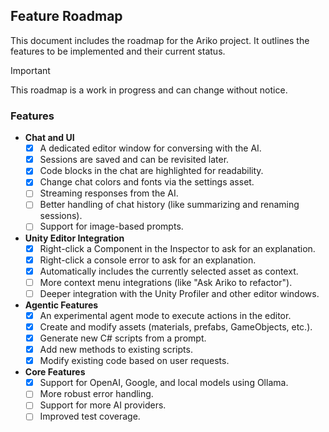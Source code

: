 ## Feature Roadmap

This document includes the roadmap for the Ariko project.
It outlines the features to be implemented and their current status.

> [!IMPORTANT]
> This roadmap is a work in progress and can change without notice.

### Features

-   **Chat and UI**
    -   [x] A dedicated editor window for conversing with the AI.
    -   [x] Sessions are saved and can be revisited later.
    -   [x] Code blocks in the chat are highlighted for readability.
    -   [x] Change chat colors and fonts via the settings asset.
    -   [ ] Streaming responses from the AI.
    -   [ ] Better handling of chat history (like summarizing and renaming sessions).
    -   [ ] Support for image-based prompts.

-   **Unity Editor Integration**
    -   [x] Right-click a Component in the Inspector to ask for an explanation.
    -   [x] Right-click a console error to ask for an explanation.
    -   [x] Automatically includes the currently selected asset as context.
    -   [ ] More context menu integrations (like "Ask Ariko to refactor").
    -   [ ] Deeper integration with the Unity Profiler and other editor windows.

-   **Agentic Features**
    -   [x] An experimental agent mode to execute actions in the editor.
    -   [x] Create and modify assets (materials, prefabs, GameObjects, etc.).
    -   [x] Generate new C# scripts from a prompt.
    -   [x] Add new methods to existing scripts.
    -   [x] Modify existing code based on user requests.

-   **Core Features**
    -   [x] Support for OpenAI, Google, and local models using Ollama.
    -   [ ] More robust error handling.
    -   [ ] Support for more AI providers.
    -   [ ] Improved test coverage.
